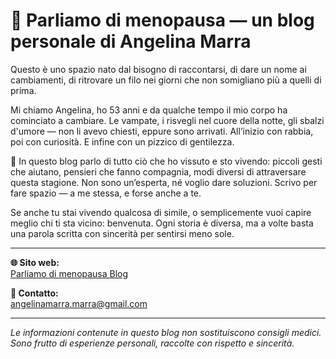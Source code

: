 # 🌸 Parliamo di menopausa — un blog personale di Angelina Marra

Questo è uno spazio nato dal bisogno di raccontarsi, di dare un nome ai cambiamenti, di ritrovare un filo nei giorni che non somigliano più a quelli di prima.

Mi chiamo Angelina, ho 53 anni e da qualche tempo il mio corpo ha cominciato a cambiare. Le vampate, i risvegli nel cuore della notte, gli sbalzi d'umore — non li avevo chiesti, eppure sono arrivati. All’inizio con rabbia, poi con curiosità. E infine con un pizzico di gentilezza.

🌿 In questo blog parlo di tutto ciò che ho vissuto e sto vivendo: piccoli gesti che aiutano, pensieri che fanno compagnia, modi diversi di attraversare questa stagione. Non sono un’esperta, né voglio dare soluzioni. Scrivo per fare spazio — a me stessa, e forse anche a te.

Se anche tu stai vivendo qualcosa di simile, o semplicemente vuoi capire meglio chi ti sta vicino: benvenuta. Ogni storia è diversa, ma a volte basta una parola scritta con sincerità per sentirsi meno sole.

---

**🌐 Sito web:**  
[Parliamo di menopausa Blog](https://menopausa-salute.github.io/salute-delle-donne/)

**📩 Contatto:**  
angelinamarra.marra@gmail.com

---

_Le informazioni contenute in questo blog non sostituiscono consigli medici. Sono frutto di esperienze personali, raccolte con rispetto e sincerità._
